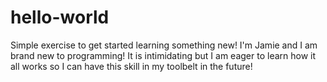 # hello-world
Simple exercise to get started learning something new!
I'm Jamie and I am brand new to programming! It is intimidating but I am eager to learn how it all works so I can have this skill in my toolbelt in the future!
